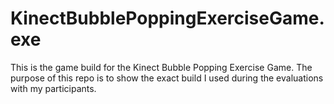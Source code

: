 # KinectBubblePoppingExerciseGame.exe

This is the game build for the Kinect Bubble Popping Exercise Game. The purpose of this repo is to show the exact build I used during the evaluations with my participants.
